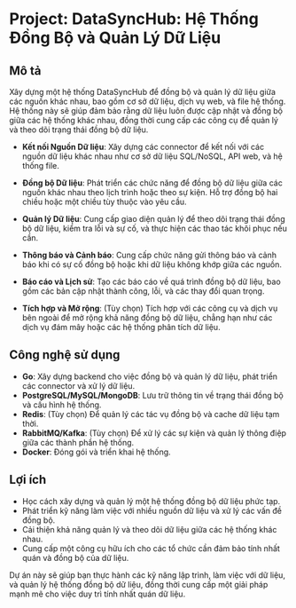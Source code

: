 # Project: DataSyncHub: Hệ Thống Đồng Bộ và Quản Lý Dữ Liệu

## Mô tả

Xây dựng một hệ thống DataSyncHub để đồng bộ và quản lý dữ liệu giữa các nguồn khác nhau, bao gồm cơ sở dữ liệu, dịch vụ web, và file hệ thống. Hệ thống này sẽ giúp đảm bảo rằng dữ liệu luôn được cập nhật và đồng bộ giữa các hệ thống khác nhau, đồng thời cung cấp các công cụ để quản lý và theo dõi trạng thái đồng bộ dữ liệu.

- **Kết nối Nguồn Dữ liệu**: Xây dựng các connector để kết nối với các nguồn dữ liệu khác nhau như cơ sở dữ liệu SQL/NoSQL, API web, và hệ thống file.

- **Đồng bộ Dữ liệu**: Phát triển các chức năng để đồng bộ dữ liệu giữa các nguồn khác nhau theo lịch trình hoặc theo sự kiện. Hỗ trợ đồng bộ hai chiều hoặc một chiều tùy thuộc vào yêu cầu.

- **Quản lý Dữ liệu**: Cung cấp giao diện quản lý để theo dõi trạng thái đồng bộ dữ liệu, kiểm tra lỗi và sự cố, và thực hiện các thao tác khôi phục nếu cần.

- **Thông báo và Cảnh báo**: Cung cấp chức năng gửi thông báo và cảnh báo khi có sự cố đồng bộ hoặc khi dữ liệu không khớp giữa các nguồn.

- **Báo cáo và Lịch sử**: Tạo các báo cáo về quá trình đồng bộ dữ liệu, bao gồm các bản cập nhật thành công, lỗi, và các thay đổi quan trọng.

- **Tích hợp và Mở rộng**: (Tùy chọn) Tích hợp với các công cụ và dịch vụ bên ngoài để mở rộng khả năng đồng bộ dữ liệu, chẳng hạn như các dịch vụ đám mây hoặc các hệ thống phân tích dữ liệu.

## Công nghệ sử dụng

- **Go**: Xây dựng backend cho việc đồng bộ và quản lý dữ liệu, phát triển các connector và xử lý dữ liệu.
- **PostgreSQL/MySQL/MongoDB**: Lưu trữ thông tin về trạng thái đồng bộ và cấu hình hệ thống.
- **Redis**: (Tùy chọn) Để quản lý các tác vụ đồng bộ và cache dữ liệu tạm thời.
- **RabbitMQ/Kafka**: (Tùy chọn) Để xử lý các sự kiện và quản lý thông điệp giữa các thành phần hệ thống.
- **Docker**: Đóng gói và triển khai hệ thống.

## Lợi ích

- Học cách xây dựng và quản lý một hệ thống đồng bộ dữ liệu phức tạp.
- Phát triển kỹ năng làm việc với nhiều nguồn dữ liệu và xử lý các vấn đề đồng bộ.
- Cải thiện khả năng quản lý và theo dõi dữ liệu giữa các hệ thống khác nhau.
- Cung cấp một công cụ hữu ích cho các tổ chức cần đảm bảo tính nhất quán và đồng bộ của dữ liệu.

Dự án này sẽ giúp bạn thực hành các kỹ năng lập trình, làm việc với dữ liệu, và quản lý hệ thống đồng bộ dữ liệu, đồng thời cung cấp một giải pháp mạnh mẽ cho việc duy trì tính nhất quán dữ liệu.

